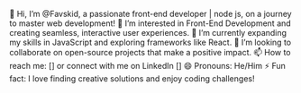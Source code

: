 👋 Hi, I’m @Favskid, a passionate front-end developer | node js, on a journey to master web development!
👀 I’m interested in Front-End Development and creating seamless, interactive user experiences.
🌱 I’m currently expanding my skills in JavaScript and exploring frameworks like React.
💞️ I’m looking to collaborate on open-source projects that make a positive impact.
📫 How to reach me: [] or connect with me on LinkedIn []
😄 Pronouns: He/Him
⚡ Fun fact: I love finding creative solutions and enjoy coding challenges!

<!---
Favskid/Favskid is a ✨ special ✨ repository because its `README.md` (this file) appears on your GitHub profile.
You can click the Preview link to take a look at your changes.
--->
